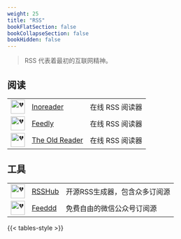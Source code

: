 ```yaml
---
weight: 25
title: "RSS"
bookFlatSection: false
bookCollapseSection: false
bookHidden: false
---
```



> RSS 代表着最初的互联网精神。

## 阅读

|  |  |  |
| :----: | ---- | ---- |
| <img loading="lazy" width="32px" alt="💔" src="https://www.inoreader.com/favicon.ico"> | [Inoreader](https://www.inoreader.com/) | 在线 RSS 阅读器 |
| <img loading="lazy" width="32px" alt="💔" src="https://feedly.com/favicon.ico"> | [Feedly](https://feedly.com/) | 在线 RSS 阅读器 |
| <img loading="lazy" width="32px" alt="💔" src="https://s.theoldreader.com/assets/favicon-32x32-14f0ea359e8c8a5f19e253ff39e89505.png"> | [The Old Reader](https://theoldreader.com) | 在线 RSS 阅读器 |

## 工具

|  |  |  |
| :----: | ---- | ---- |
| <img loading="lazy" width="32px" alt="💔" src="https://rsshub.app/favicon.ico"> | [RSSHub](https://docs.rsshub.app/) | 开源RSS生成器，包含众多订阅源 |
| <img loading="lazy" width="32px" alt="💔" src="https://feeddd.org/favicon.ico"> | [Feeddd](https://feeddd.org/feeds) | 免费自由的微信公众号订阅源 |

{{< tables-style >}}